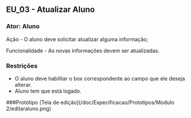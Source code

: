 ## EU_03 - Atualizar Aluno

### Ator: Aluno

Ação - O aluno deve solicitar atualizar alguma informação;

Funcionalidade - As novas informações devem ser atualizadas.

### Restrições
- O aluno deve habilitar o box correspondente ao campo que ele deseja alterar.
- Aluno tem que está logado.

###Protótipo
[Tela de edição](/doc/Especificacao/Prototipos/Modulo 2/editaraluno.png)
